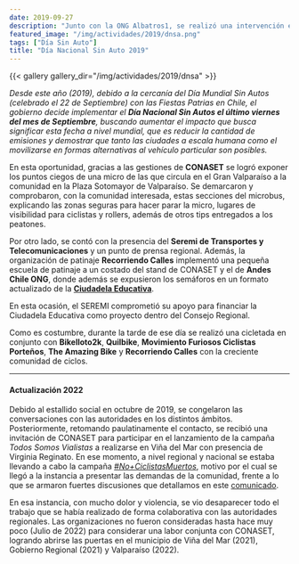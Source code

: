 ```yaml
---
date: 2019-09-27
description: "Junto con la ONG Albatros1, se realizó una intervención en la Avenida Altamirano para aumentar la cantidad de árboles"
featured_image: "/img/actividades/2019/dnsa.png"
tags: ["Día Sin Auto"]
title: "Día Nacional Sin Auto 2019"
---
```


{{< gallery gallery_dir="/img/actividades/2019/dnsa" >}}
<br>

_Desde este año (2019), debido a la cercanía del Día Mundial Sin Autos (celebrado el 22 de Septiembre) con las Fiestas Patrias en Chile, el gobierno decide implementar el **Día Nacional Sin Autos el último viernes del mes de Septiembre**, buscando aumentar el impacto que busca significar esta fecha a nivel mundial, que es reducir la cantidad de emisiones y demostrar que tanto las ciudades a escala humana como el movilizarse en formas alternativas al vehículo particular son posibles._

En esta oportunidad, gracias a las gestiones de **CONASET** se logró exponer los puntos ciegos de una micro de las que circula en el Gran Valparaíso a la comunidad en la Plaza Sotomayor de Valparaíso. Se demarcaron y comprobaron, con la comunidad interesada, estas secciones del microbus, explicando las zonas seguras para hacer parar la micro, lugares de visibilidad para ciclistas y rollers, además de otros tips entregados a los peatones.

Por otro lado, se contó con la presencia del **Seremi de Transportes y Telecomunicaciones** y un punto de prensa regional. Además, la organización de patinaje **Recorriendo Calles** implementó una pequeña escuela de patinaje a un costado del stand de CONASET y el de **Andes Chile ONG**, donde además se expusieron los semáforos en un formato actualizado de la [**Ciudadela Educativa**](/actividades/2017/piloto_ciudadela_educativa_2017).

En esta ocasión, el SEREMI comprometió su apoyo para financiar la Ciudadela Educativa como proyecto dentro del Consejo Regional.

Como es costumbre, durante la tarde de ese día se realizó una cicletada en conjunto con **Bikelloto2k**, **Quilbike**, **Movimiento Furiosos Ciclistas Porteños**, **The Amazing Bike** y **Recorriendo Calles** con la creciente comunidad de ciclos.

___

#### Actualización 2022

Debido al estallido social en octubre de 2019, se congelaron las conversaciones con las autoridades en los distintos ámbitos. Posteriormente, retomando paulatinamente el contacto, se recibió una invitación de CONASET para participar en el lanzamiento de la campaña _Todos Somos Vialistas_ a realizarse en Viña del Mar con presencia de Virginia Reginato. En ese momento, a nivel regional y nacional se estaba llevando a cabo la campaña [_#No+CiclistasMuertos_](/noticias/2020/conmemoracion-victimas/), motivo por el cual se llegó a la instancia a presentar las demandas de la comunidad, frente a lo que se armaron fuertes discusiones que detallamos en este [comunicado](/noticias/2020/comunicado-25-noviembre/).

En esa instancia, con mucho dolor y violencia, se vio desaparecer todo el trabajo que se había realizado de forma colaborativa con las autoridades regionales. Las organizaciones no fueron consideradas hasta hace muy poco (Julio de 2022) para considerar una labor conjunta con CONASET, logrando abrirse las puertas en el municipio de Viña del Mar (2021), Gobierno Regional (2021) y Valparaíso (2022).

